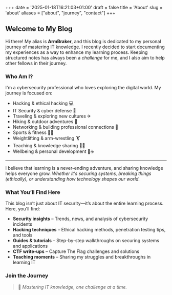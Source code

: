 +++
date = '2025-01-18T16:21:03+01:00'
draft = false
title = 'About'
slug = 'about'
aliases = ["about", "journey", "contact"]
+++

## Welcome to My Blog

Hi there! My alias is **ArmBraker**, and this blog is dedicated to my personal journey of mastering IT knowledge. I recently decided to start documenting my experiences as a way to enhance my learning process. Keeping structured notes has always been a *challenge* for me, and I also aim to help other fellows in their journey.

### Who Am I?

I'm a cybersecurity professional who loves exploring the digital world. My journey is focused on:

- Hacking & ethical hacking 💻
- IT Security & cyber defense 🔐
- Traveling & exploring new cultures ✈
- Hiking & outdoor adventures 🥾
- Networking & building professional connections 🤝
- Sports & fitness 🏃‍♂️
- Weightlifting & arm-wrestling 🏋️
- Teaching & knowledge sharing 👨‍💻
- Wellbeing & personal development 📕☕

---

I believe that learning is a never-ending adventure, and sharing knowledge helps everyone grow.
*Whether it's securing systems, breaking things (ethically), or understanding how technology shapes our world.*

### What You’ll Find Here

This blog isn’t just about IT security—it’s about the entire learning process. Here, you'll find:

- **Security insights** – Trends, news, and analysis of cybersecurity incidents
- **Hacking techniques** – Ethical hacking methods, penetration testing tips, and tools
- **Guides & tutorials** – Step-by-step walkthroughs on securing systems and applications
- **CTF write-ups** – Capture The Flag challenges and solutions
- **Teaching moments** – Sharing my struggles and breakthroughs in learning IT

### Join the Journey

> 🚀 *Mastering IT knowledge, one challenge at a time.*
